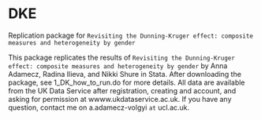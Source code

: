 # DKE
Replication package for `Revisiting the Dunning-Kruger effect: composite measures and heterogeneity by gender`

This package replicates the results of `Revisiting the Dunning-Kruger effect: composite measures and heterogeneity by gender` by Anna Adamecz, Radina Ilieva, and Nikki Shure in Stata.
After downloading the package, see 1_DK_how_to_run.do for more details. All data are available from the UK Data Service after registration, creating and account, and asking for permission 
at wwww.ukdataservice.ac.uk. If you have any question, contact me on a.adamecz-volgyi `at` ucl.ac.uk.
